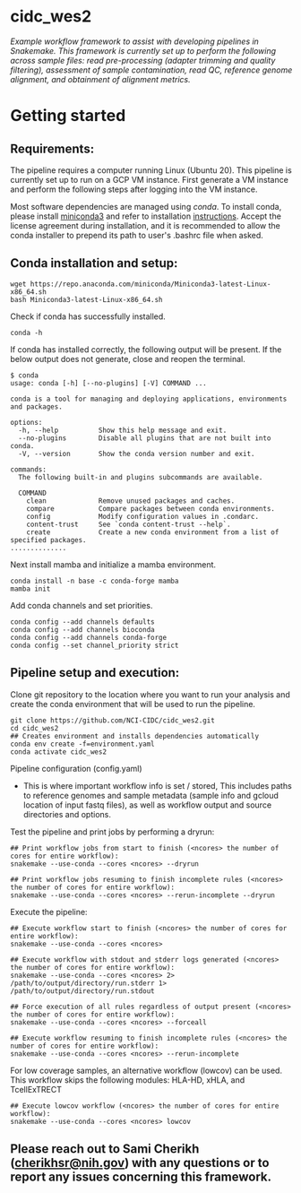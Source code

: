 # cidc_wes2

*Example workflow framework to assist with developing pipelines in Snakemake. This framework is currently set up to perform the following across sample files: read pre-processing (adapter trimming and quality filtering), assessment of sample contamination, read QC, reference genome alignment, and obtainment of alignment metrics.*

# Getting started

## Requirements:

The pipeline requires a computer running Linux (Ubuntu 20). This pipeline is currently set up to run on a GCP VM instance. First generate a VM instance and perform the following steps after logging into the VM instance.

Most software dependencies are managed using *conda*. To install conda, please install [miniconda3](https://conda.io/miniconda.html) and refer to installation [instructions](https://conda.io/projects/conda/en/latest/user-guide/install/index.html).
Accept the license agreement during installation, and it is recommended to allow the conda installer to prepend its path to user's .bashrc file when asked.

## Conda installation and setup:

```
wget https://repo.anaconda.com/miniconda/Miniconda3-latest-Linux-x86_64.sh
bash Miniconda3-latest-Linux-x86_64.sh
```

Check if conda has successfully installed.

```
conda -h
```

If conda has installed correctly, the following output will be present.
If the below output does not generate, close and reopen the terminal.

```
$ conda
usage: conda [-h] [--no-plugins] [-V] COMMAND ...

conda is a tool for managing and deploying applications, environments and packages.

options:
  -h, --help          Show this help message and exit.
  --no-plugins        Disable all plugins that are not built into conda.
  -V, --version       Show the conda version number and exit.

commands:
  The following built-in and plugins subcommands are available.

  COMMAND
    clean             Remove unused packages and caches.
    compare           Compare packages between conda environments.
    config            Modify configuration values in .condarc.
    content-trust     See `conda content-trust --help`.
    create            Create a new conda environment from a list of specified packages.
..............
```

Next install mamba and initialize a mamba environment.
```
conda install -n base -c conda-forge mamba
mamba init
```

Add conda channels and set priorities.
```
conda config --add channels defaults
conda config --add channels bioconda
conda config --add channels conda-forge
conda config --set channel_priority strict
```

## Pipeline setup and execution:
Clone git repository to the location where you want to run your analysis and create the conda environment that will be used to run the pipeline.
```
git clone https://github.com/NCI-CIDC/cidc_wes2.git
cd cidc_wes2
## Creates environment and installs dependencies automatically
conda env create -f=environment.yaml
conda activate cidc_wes2
```
Pipeline configuration (config.yaml)
* This is where important workflow info is set / stored, This includes paths to reference genomes and sample metadata (sample info and gcloud location of input fastq files), as well as workflow output and source directories and options.


Test the pipeline and print jobs by performing a dryrun:
```
## Print workflow jobs from start to finish (<ncores> the number of cores for entire workflow):
snakemake --use-conda --cores <ncores> --dryrun

## Print workflow jobs resuming to finish incomplete rules (<ncores> the number of cores for entire workflow):
snakemake --use-conda --cores <ncores> --rerun-incomplete --dryrun
```

Execute the pipeline:
```
## Execute workflow start to finish (<ncores> the number of cores for entire workflow):
snakemake --use-conda --cores <ncores>

## Execute workflow with stdout and stderr logs generated (<ncores> the number of cores for entire workflow):
snakemake --use-conda --cores <ncores> 2> /path/to/output/directory/run.stderr 1> /path/to/output/directory/run.stdout

## Force execution of all rules regardless of output present (<ncores> the number of cores for entire workflow):
snakemake --use-conda --cores <ncores> --forceall

## Execute workflow resuming to finish incomplete rules (<ncores> the number of cores for entire workflow):
snakemake --use-conda --cores <ncores> --rerun-incomplete
```

For low coverage samples, an alternative workflow (lowcov) can be used.
This workflow skips the following modules: HLA-HD, xHLA, and TcellExTRECT
```
## Execute lowcov workflow (<ncores> the number of cores for entire workflow):
snakemake --use-conda --cores <ncores> lowcov
```
## Please reach out to Sami Cherikh (cherikhsr@nih.gov) with any questions or to report any issues concerning this framework.
